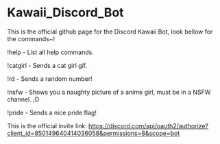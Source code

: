 # Kawaii_Discord_Bot
This is the official github page for the Discord Kawaii Bot, look bellow for the commands~!

!help - List all help commands.

!catgirl - Sends a cat girl gif.

!rd - Sends a random number!

!nsfw - Shows you a naughty picture of a anime girl, must be in a NSFW channel. ;D

!pride - Sends a nice pride flag!

This is the official invite link: https://discord.com/api/oauth2/authorize?client_id=850149640414036058&permissions=8&scope=bot
